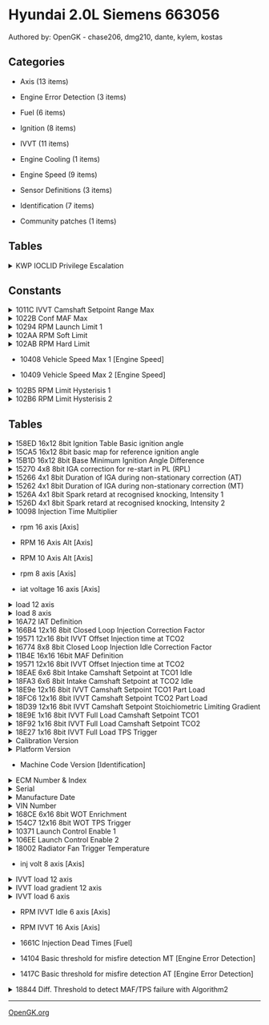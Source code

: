 # Hyundai 2.0L Siemens 663056

Authored by: OpenGK - chase206, dmg210, dante, kylem, kostas


## Categories

- Axis (13 items)

- Engine Error Detection (3 items)

- Fuel (6 items)

- Ignition (8 items)

- IVVT (11 items)

- Engine Cooling (1 items)

- Engine Speed (9 items)

- Sensor Definitions (3 items)

- Identification (7 items)

- Community patches (1 items)



## Tables


<details>
-	<summary>KWP IOCLID Privilege Escalation</summary>

	Adds a new InputOutputControlByLocalIdentifier, 0xBB, that upon passing to LONG_TERM_ADJUSTMENT, escalates privileges in current diagnostic session to Siemens level

</details>




## Constants


<details>
	<summary>1011C IVVT Camshaft Setpoint Range Max</summary>

	C_CAM_ADJ_RNG_MAX_IN

Constant Camshaft Adjust Range Max Intake

</details>



<details>
	<summary>1022B Conf MAF Max</summary>

	c_maf_max

</details>



<details>
	<summary>10294 RPM Launch Limit 1</summary>

	Set this the same as launch limit 2

Launch Control Enable 1 & 2 need to be enabled for these limits to work. Launch Limits work best at 4000 RPM and RPM Limit Hysterisis 1 & 2 set to 0 RPM. Lower values of 3500 RPM will work but at a reduced bounce rate.

</details>



<details>
	<summary>102AA RPM Soft Limit</summary>

	Ignition cutoff. Typically 96RPM lower than RPM Hard Limit.

If used with RPM Limit Hysterisis 1 & 2 set to 0 RPM you can set both Soft and Hard Limits to the same RPM value.

</details>



<details>
	<summary>102AB RPM Hard Limit</summary>

	Fuel cutoff. Typically 96RPM higher than RPM Hard Limit.

If used with RPM Limit Hysterisis 1 & 2 set to 0 RPM you can set both Soft and Hard Limits to the same RPM value.

</details>



- 10408 Vehicle Speed Max 1 [Engine Speed]



- 10409 Vehicle Speed Max 2 [Engine Speed]



<details>
	<summary>102B5 RPM Limit Hysterisis 1</summary>

	Set to 0 for fast limiter bounce.
Set to 1 for OEM limiter bounce.

Use in conjuction with RPM Limit Hysterisis 2.

</details>



<details>
	<summary>102B6 RPM Limit Hysterisis 2</summary>

	Set to 0 for fast limiter bounce.
Set to 17 for OEM limiter bounce.

Use in conjuction with RPM Limit Hysterisis 1.

</details>



## Tables


<details>
-	<summary>158ED 16x12 8bit Ignition Table Basic ignition angle</summary>

	Degrees of ignition advance for given RPM and engine load range.

X Axis is milligrams per stroke of airflow
Y axis is RPM

</details>



<details>
-	<summary>15CA5 16x12 8bit basic map for reference ignition angle</summary>

	Degrees of ignition advance for given RPM and engine load range.

X Axis is milligrams per stroke of airflow
Y axis is RPM

</details>



<details>
-	<summary>15B1D 16x12 8bit Base Minimum Ignition Angle Difference</summary>

	Basic minimum ignition angle difference value

</details>



<details>
-	<summary>15270 4x8 8bit IGA correction for re-start in PL (RPL)</summary>

	Index 98: IGA: id_iga_rpl__n__tco
IGA correction for re-start in PL (RPL)
            ID_IGA_RPL[°CRK] = f(N[rpm], TCO[°C]) 

</details>



<details>
-	<summary>15266 4x1 8bit Duration of IGA during non-stationary correction (AT)</summary>

	Index 97: IGA: id_iga_cycnr_tra_knk_at__n
Duration of IGA during non-stationary correction (AT)
            ID_IGA_CYCNR_TRA_KNK_AT[-] = f(N[rpm])

</details>



<details>
-	<summary>15262 4x1 8bit Duration of IGA during non-stationary correction (MT)</summary>

	Index 96: IGA: id_iga_cycnr_tra_knk_at__n
Duration of IGA during non-stationary correction (MT)
            ID_IGA_CYCNR_TRA_KNK_MT[-] = f(N[rpm])

</details>



<details>
-	<summary>1526A 4x1 8bit Spark retard at recognised knocking, Intensity 1</summary>

	Index: 317  KNK: id_iga_dec_knk_1__n_knk
            ID_IGA_DEC_KNK_1[°CRK/720°CRK] = f(N_KNK[rpm])

</details>



<details>
-	<summary>1526D 4x1 8bit Spark retard at recognised knocking, Intensity 2</summary>

	Index: 319  KNK: id_iga_dec_knk_2__n_knk
            ID_IGA_DEC_KNK_2[°CRK/720°CRK] = f(N_KNK[rpm])

</details>



<details>
-	<summary>10098 Injection Time Multiplier</summary>

	This is a scale factor for the injection pulse width. Can be used to scale injector size up and down. It is not precise as it affects the injector dead times as well.

</details>



- rpm 16 axis [Axis]



- RPM 16 Axis Alt [Axis]



- RPM 10 Axis Alt [Axis]



- rpm 8 axis [Axis]



- iat voltage 16 axis [Axis]



<details>
-	<summary>load 12 axis</summary>

	milligrams per stroke

</details>



<details>
-	<summary>load 8 axis</summary>

	milligrams per stroke

</details>



<details>
-	<summary>16A72 IAT Definition</summary>

	Intake air temperature  sensor definition

</details>



<details>
-	<summary>166B4 12x16 8bit Closed Loop Injection Correction Factor</summary>

	Index: 151
   151:      
Correction factor basic injection time

            IP_TI_COR[-] = f(N[rpm], MAF[mg/stk])

</details>



<details>
-	<summary>19571 12x16 8bit IVVT Offset Injection time at TCO2</summary>

	Index: 381  TI : ip_ti_ofs_ivvt__n__maf
Offset Injection time at TCO2
            IP_TI_OFS_IVVT[-] = f(N[rpm]), f(MAF[mg/stk])


</details>



<details>
-	<summary>16774 8x8 8bit Closed Loop Injection Idle Correction Factor</summary>

	Index: 152  kf   2: ip_ti_cor_is__n__maf
            IP_TI_COR_IS[-] = f(N[rpm], MAF[mg/stk])

</details>



<details>
-	<summary>11B4E 16x16 16bit MAF Definition</summary>

	MAF sensor definition

</details>



<details>
-	<summary>19571 12x16 8bit IVVT Offset Injection time at TCO2</summary>

	Index: 381  TI : ip_ti_ofs_ivvt__n__maf
Offset Injection time at TCO2
            IP_TI_OFS_IVVT[-] = f(N[rpm]), f(MAF[mg/stk])

</details>



<details>
-	<summary>18EAE 6x6 8bit Intake Camshaft Setpoint at TCO1 Idle</summary>

	Index: 388  TI :IP_CAM_SP_TCO_1_IS_IVVT_IN
Target spread for TCO_1, idle, intake camshaft
           IP_CAM_SP_TCO_1_IS_IVVT_IN[°CRK] = f(N[rpm], MAF_IVVT[mg/stk])

</details>



<details>
-	<summary>18FA3 6x6 8bit Intake Camshaft Setpoint at TCO2 Idle</summary>

	Index: 389  TI :IP_CAM_SP_TCO_2_IS_IVVT_IN
Target spread for TCO_2, idle, intake camshaft
           IP_CAM_SP_TCO_2_IS_IVVT_IN[°CRK] = f(N[rpm], MAF_IVVT[mg/stk])

</details>



<details>
-	<summary>18E9e 12x16 8bit IVVT Camshaft Setpoint TCO1 Part Load</summary>

	Index: 391  TI :IP_CAM_SP_TCO_1_PL_IVVT_IN
Target spread for TCO_1, part load, intake camshaft
           IP_CAM_SP_TCO_1_PL_IVVT_IN[°CRK] = f(N[rpm], MAF_IVVT[mg/stk])

</details>



<details>
-	<summary>18FC6 12x16 8bit IVVT Camshaft Setpoint TCO2 Part Load</summary>

	Index: 392  TI :IP_CAM_SP_TCO_2_PL_IVVT_IN
Target spread for TCO_2, part load, intake camshaft
           IP_CAM_SP_TCO_2_PL_IVVT_IN[°CRK] = f(N[rpm], MAF_IVVT[mg/stk])

</details>



<details>
-	<summary>18D39 12x16 8bit IVVT Camshaft Setpoint Stoichiometric Limiting Gradient</summary>

	Index: 397  TI : ID_CAM_SP_AFS_LGRD
Maximum allowed gradient into overlap direction, in and ex
           ID_CAM_SP_AFS_LGRD[°CRK] = f(N[1/min], MAF[mg/stk])

</details>



<details>
-	<summary>18E9E 1x16 8bit IVVT Full Load Camshaft Setpoint TCO1</summary>

	Index 395: IP_CAM_SP_TCO_1_FL_IVVT_IN          
            Target spread at TCO_1, high load, intake camshaft
             IP_CAM_SP_TCO_1_FL_IVVT_IN[°CRK] = f(N[rpm])

</details>



<details>
-	<summary>18F92 1x16 8bit IVVT Full Load Camshaft Setpoint TCO2</summary>

	Index 396: IP_CAM_SP_TCO_2_FL_IVVT_IN          
            Target spread at TCO_2, high load, intake camshaft
             IP_CAM_SP_TCO_2_FL_IVVT_IN[°CRK] = f(N[rpm])

</details>



<details>
-	<summary>18E27 1x16 8bit IVVT Full Load TPS Trigger</summary>

	Index: 394  IVVT: ID_PV_AV_FL_IVVT
            PV-threshold to control IVVT at high load
            ID_PV_AV_FL_IVVT[%] = f(N[rpm])

</details>



<details>
-	<summary>Calibration Version</summary>

	This should match the XDF file version.

</details>



<details>
-	<summary>Platform Version</summary>

	Chassis/Year/Region/Engine

May be used by NGM to identify tune parameters. Example being "Stg2_310I" indicating Stage 2 310.

</details>



- Machine Code Version [Identification]



<details>
-	<summary>ECM Number & Index</summary>

	Printed on ECM label

</details>



<details>
-	<summary>Serial</summary>

	Last 4 digits are printed on ECM label

</details>



<details>
-	<summary>Manufacture Date</summary>

	Printed on ECM label

</details>



<details>
-	<summary>VIN Number</summary>

	May be blank with zeros or ÿ for years 2002-2004.

</details>



<details>
-	<summary>168CE 6x16 8bit WOT Enrichment</summary>

	Conversion value UNKNOWN

Increase to enrichen fuel and decrease to lean fuel under full load WOT condition at a given RPM. Use WOT TPS Trigger table to set TPS angle for full load WOT detection.

</details>



<details>
-	<summary>154C7 12x16 8bit WOT TPS Trigger</summary>

	Conversion value is estimated and not exact.

Sets minimum TPS angle for full load WOT condition. Use WOT Enrichment table to adjust enrichment factor.

</details>



<details>
-	<summary>10371 Launch Control Enable 1</summary>

	To enable launch control, set value to 104.
To disable launch control, set value to 177.

Launch Control Enable 2 is also required.

</details>



<details>
-	<summary>106EE Launch Control Enable 2</summary>

	To enable launch control, set value to 1 & 0.
To disable launch control, set value to 104 & 16.

Launch Control Enable 1 is also required.

</details>



<details>
-	<summary>18002 Radiator Fan Trigger Temperature</summary>

	Conversion equation is UNKNOWN.

Set first value to 189 for OEM trigger temp of about 193F.
Set first value to 171 for a trigger temp of about 175F.

First value is initial fan trigger temperature. 
Second and third values are unknown. These other values likely middle and high overheat shutdown trigger temps to enable an ignition or fuel strategy to save the motor from damage.

</details>



- inj volt 8 axis [Axis]



<details>
-	<summary>IVVT load 12 axis</summary>

	milligrams per stroke

</details>



<details>
-	<summary>IVVT load gradient 12 axis</summary>

	milligrams per stroke

</details>



<details>
-	<summary>IVVT load 6 axis</summary>

	milligrams per stroke

</details>



- RPM IVVT Idle 6 axis [Axis]



- RPM IVVT 16 Axis [Axis]



- 1661C Injection Dead Times [Fuel]



- 14104 Basic threshold for misfire detection MT [Engine Error Detection]



- 1417C Basic threshold for misfire detection AT [Engine Error Detection]



<details>
-	<summary>18844 Diff. Threshold to detect MAF/TPS failure with Algorithm2</summary>

	Index: 538 MAF-TPS rationality check
MAF_MDL_DIF thd.to detect MAF/TPS failure with Algorithm2
            IP_MAF_TPS_PLAUS_DIAG_2[kg/h] = f(N_32[rpm])


</details>



---
[OpenGK.org](https://opengk.org)